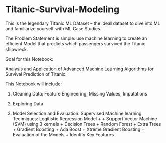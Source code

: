 # Titanic-Survival-Modeling

This is the legendary Titanic ML Dataset – the ideal dataset to dive into ML  and familiarize yourself with ML Case Studies.

The Problem Statement is simple: use machine learning to create an efficient Model that predicts which passengers survived the Titanic shipwreck.


Goal for this Notebook:

Analysis and Application of Advanced Machine Learning Algorithms for Survival Prediction of Titanic.

This Notebook will include:

1.  Cleaning Data: Feature Engineering, Missing Values, Imputations

2.  Exploring Data

3.  Model Selection and Evaluation:
Supervised Machine learning Techniques:  Logitistic Regression Model + + Support Vector Machine (SVM) using 3 kernels + Decision Trees + Random Forest + Extra Trees + Gradient Boosting + Ada Boost + Xtreme Gradient Boosting +
Evaluation of the Models + Identify Key Features


